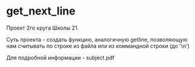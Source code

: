 # get_next_line

Проект 2го круга Школы 21.

Суть проекта - создать функцию, аналогичную getline, позволяющую нам считывать по строке из файла или из коммандной строки (до '\n')

Для подробной информации - subject.pdf
